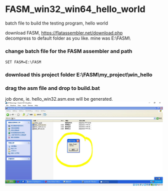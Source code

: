 # FASM_win32_win64_hello_world
batch file to build the testing program, hello world


download FASM, https://flatassembler.net/download.php  
decompress to default folder as you like. mine was E:\FASM\

### change batch file for the FASM assembler and path
```
SET FASM=E:\FASM
```

### download this project folder E:\FASM\my_project\win_hello

### drag the asm file and drop to build.bat
job done, ie. hello_win32.asm.exe will be generated.
![my_project\win_hello\win32_test.JPG](my_project\win_hello\win32_test.JPG)

